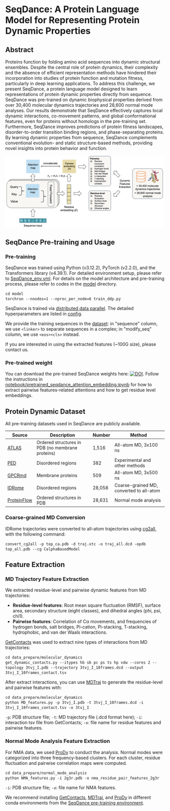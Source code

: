 # SeqDance: A Protein Language Model for Representing Protein Dynamic Properties


## Abstract
Proteins function by folding amino acid sequences into dynamic structural ensembles. Despite the central role of protein dynamics, their complexity and the absence of efficient representation methods have hindered their incorporation into studies of protein function and mutation fitness, particularly in deep learning applications. To address this challenge, we present SeqDance, a protein language model designed to learn representations of protein dynamic properties directly from sequence. SeqDance was pre-trained on dynamic biophysical properties derived from over 30,400 molecular dynamics trajectories and 28,600 normal mode analyses. Our results demonstrate that SeqDance effectively captures local dynamic interactions, co-movement patterns, and global conformational features, even for proteins without homologs in the pre-training set. Furthermore, SeqDance improves predictions of protein fitness landscapes, disorder-to-order transition binding regions, and phase-separating proteins. By learning dynamic properties from sequence, SeqDance complements conventional evolution- and static structure-based methods, providing novel insights into protein behavior and function.


![SeqDance Pre-training Diagram](image/SeqDance_pretraining.png "Diagram of SeqDance Pre-training")


## SeqDance Pre-training and Usage
### Pre-training
SeqDance was trained using Python (v3.12.2), PyTorch (v2.2.0), and the Transformers library (v4.39.1). For detailed environment setup, please refer to [SeqDance_env.yml](SeqDance_env.yml). For details on the model architecture and pre-training process, please refer to codes in the [model](./model/) directory.
```
cd model
torchrun --nnodes=1 --nproc_per_node=6 train_ddp.py
```
SeqDance is trained via [distributed data parallel](https://pytorch.org/tutorials/intermediate/ddp_tutorial.html). The detailed hyperparameters are listed in [config](./model/config.py).  

We provide the training sequences in the [dataset](./dataset/): in "sequence" column, we use `<linker>` to separate sequences in a complex; in "modify_seq" column, we use `<eos><cls>` instead.  

If you are interested in using the extracted features (~100G size), please contact us.  


### Pre-trained weight
You can download the pre-trained SeqDance weights here: [![DOI](https://zenodo.org/badge/DOI/10.5281/zenodo.13909695.svg)](https://doi.org/10.5281/zenodo.13909695). Follow the instructions in [notebook/pretrained_seqdance_attention_embedding.ipynb](notebook/pretrained_seqdance_attention_embedding.ipynb) for how to extract pairwise features-related attentions and how to get residue level embeddings.


## Protein Dynamic Dataset
All pre-training datasets used in SeqDance are publicly available. 


| Source         | Description                                      | Number  | Method                            |
|----------------|--------------------------------------------------|---------|------------------------------------|
| [ATLAS](https://www.dsimb.inserm.fr/ATLAS/index.html)  | Ordered structures in PDB (no membrane proteins) | 1,516   | All-atom MD, 3x100 ns              |
| [PED](https://proteinensemble.org/)              | Disordered regions                             | 382     | Experimental and other methods     |
| [GPCRmd](https://www.gpcrmd.org/)               | Membrane proteins                              | 509     | All-atom MD, 3x500 ns              |
| [IDRome](https://github.com/KULL-Centre/_2023_Tesei_IDRome)       | Disordered regions                             | 28,058  | Coarse-grained MD, converted to all-atom |
| [ProteinFlow](https://github.com/adaptyvbio/ProteinFlow)          | Ordered structures in PDB                      | 28,631  | Normal mode analysis               |


### Coarse-grained MD Conversion
IDRome trajectories were converted to all-atom trajectories using [cg2all](https://github.com/huhlim/cg2all), with the following command:  
```
convert_cg2all -p top_ca.pdb -d traj.xtc -o traj_all.dcd -opdb top_all.pdb --cg CalphaBasedModel
```

## Feature Extraction
### MD Trajectory Feature Extraction
We extracted residue-level and pairwise dynamic features from MD trajectories:

- **Residue-level features**: Root mean square fluctuation (RMSF), surface area, secondary structure (eight classes), and dihedral angles (phi, psi, chi1).
- **Pairwise features**: Correlation of Cα movements, and frequencies of hydrogen bonds, salt bridges, Pi-cation, Pi-stacking, T-stacking, hydrophobic, and van der Waals interactions.

[GetContacts](https://getcontacts.github.io/) was used to extract nine types of interactions from MD trajectories:

```
cd data_prepare/molecular_dynamics
get_dynamic_contacts.py --itypes hb sb pc ps ts hp vdw --cores 2 --topology 3tvj_I.pdb --trajectory 3tvj_I_10frames.dcd --output 3tvj_I_10frames_contact.tsv
```


After extract interactions, you can use [MDTraj](https://www.mdtraj.org/) to generate the residue-level and pairwise features with:
```
cd data_prepare/molecular_dynamics
python MD_features.py -p 3tvj_I.pdb -t 3tvj_I_10frames.dcd -i 3tvj_I_10frames_contact.tsv -o 3tvj_I
```
`-p`: PDB structure file; `-t`: MD trajectory file (.dcd format here); `-i`: interaction tsv file from GetContacts; `-o`: file name for residue features and pairwise features.


### Normal Mode Analysis Feature Extraction
For NMA data, we used [ProDy](http://www.bahargroup.org/prody/index.html) to conduct the analysis. Normal modes were categorized into three frequency-based clusters. For each cluster, residue fluctuation and pairwise correlation maps were computed.  
```
cd data_prepare/normal_mode_analysis
python NMA_features.py -i 2g3r.pdb -o nma_residue_pair_features_2g3r
```
`-i`: PDB structure file; `-o`: file name for NMA features.

We recommend installing [GetContacts](https://getcontacts.github.io/), [MDTraj](https://www.mdtraj.org/), and [ProDy](http://www.bahargroup.org/prody/index.html) in different conda environments from the [SeqDance pre-training environment](SeqDance_env.yml).  
